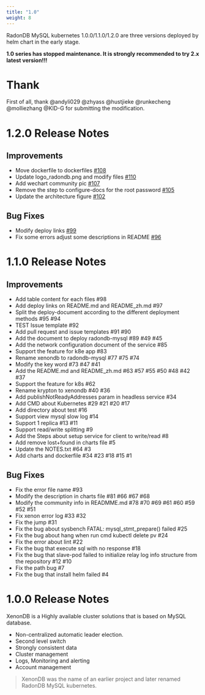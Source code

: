 ```yaml
---
title: "1.0"
weight: 8
---
```


RadonDB MySQL kubernetes 1.0.0/1.1.0/1.2.0 are three versions deployed by helm chart in the early stage.

**1.0 series has stopped maintenance. It is strongly recommended to try 2.x latest version!!!**

# **Thank**
First of all, thank @andyli029 @zhyass @hustjieke @runkecheng @molliezhang @KID-G for submitting the modification.

# **1.2.0 Release Notes**

## Improvements
- Move dockerfile to dockerfiles [#108](https://github.com/radondb/radondb-mysql-kubernetes/pull/108)
- Update logo_radondb.png and modify files [#110](https://github.com/radondb/radondb-mysql-kubernetes/pull/110)
- Add wechart community pic [#107]()
- Remove the step to configure-docs for the root password [#105](https://github.com/radondb/radondb-mysql-kubernetes/pull/105)
- Update the architecture figure [#102](https://github.com/radondb/radondb-mysql-kubernetes/pull/102)

## Bug Fixes
- Modify deploy links [#99](https://github.com/radondb/radondb-mysql-kubernetes/pull/99)
- Fix some errors adjust some descriptions in README [#96](https://github.com/radondb/radondb-mysql-kubernetes/pull/96)

# **1.1.0 Release Notes**

## Improvements
- Add table content for each files #98
- Add deploy links on README.md and README_zh.md #97
- Split the deploy-document according to the different deployment methods #95 #94
- TEST Issue template #92
- Add pull request and issue templates #91 #90
- Add the document to deploy radondb-mysql #89 #49 #45
- Add the network configuration document of the service #85
- Support the feature for k8e app #83
- Rename xenondb to radondb-mysql #77 #75 #74
- Modify the key word #73 #47 #41
- Add the README.md and README_zh.md #63 #57 #55 #50 #48 #42 #37
- Support the feature for k8s #62
- Rename krypton to xenondb #40 #36
- Add publishNotReadyAddresses param in headless service #34
- Add CMD about Kubernetes #29 #21 #20 #17
- Add directory about test #16
- Support view mysql slow log #14
- Support 1 replica #13 #11
- Support read/write splitting #9
- Add the Steps about setup service for client to write/read #8
- Add remove lost+found in charts file #5
- Update the NOTES.txt #64 #3
- Add charts and dockerfile #34 #23 #18 #15 #1

## Bug Fixes
- Fix the error file name #93
- Modify the description in charts file #81 #66 #67 #68
- Modify the community info in READMME.md #78 #70 #69 #61 #60 #59 #52 #51
- Fix xenon error log #33 #32
- Fix the jump #31
- Fix the bug about sysbench FATAL: mysql_stmt_prepare() failed #25
- Fix the bug about hang when run cmd kubectl delete pv #24
- Fix the error about lint #22
- Fix the bug that execute sql with no response #18
- Fix the bug that slave-pod failed to initialize relay log info structure from the repository #12 #10
- Fix the path bug #7
- Fix the bug that install helm failed #4


# **1.0.0 Release Notes**

XenonDB is a Highly available cluster solutions that is based on MySQL database.

- Non-centralized automatic leader election.
- Second level switch
- Strongly consistent data
- Cluster management
- Logs, Monitoring and alerting
- Account management

> XenonDB was the name of an earlier project and later renamed RadonDB MySQL kubernetes.
